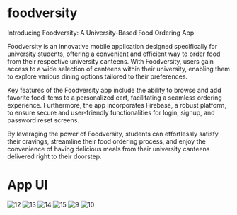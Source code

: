 # foodversity
Introducing Foodversity: A University-Based Food Ordering App

Foodversity is an innovative mobile application designed specifically for university students, offering a convenient and efficient way to order food from their respective university canteens. With Foodversity, users gain access to a wide selection of canteens within their university, enabling them to explore various dining options tailored to their preferences.

Key features of the Foodversity app include the ability to browse and add favorite food items to a personalized cart, facilitating a seamless ordering experience. Furthermore, the app incorporates Firebase, a robust platform, to ensure secure and user-friendly functionalities for login, signup, and password reset screens.

By leveraging the power of Foodversity, students can effortlessly satisfy their cravings, streamline their food ordering process, and enjoy the convenience of having delicious meals from their university canteens delivered right to their doorstep.

# App UI

![12](https://github.com/iammfarhan/foodversity/assets/70325196/0017bf33-cac4-450b-8dbe-2a39018cf653)
![13](https://github.com/iammfarhan/foodversity/assets/70325196/0ea9f3b9-04cb-498a-8332-01ec3bdb91b2)
![14](https://github.com/iammfarhan/foodversity/assets/70325196/b99c1680-2435-44eb-9b0c-75f811c8adef)
![15](https://github.com/iammfarhan/foodversity/assets/70325196/89ce14ec-81be-4c9f-8c12-0e2ab374d73f)
![9](https://github.com/iammfarhan/foodversity/assets/70325196/29963c2c-6f29-4cd7-89be-eec28d8061d7)
![10](https://github.com/iammfarhan/foodversity/assets/70325196/6160456f-f99b-4d1e-b140-b79b0330e11b)
